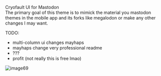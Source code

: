 Cryofault UI for Mastodon  
The primary goal of this theme is to mimick the material you mastodon themes in the mobile app and its forks like megalodon or make any other changes I may want.

TODO:
* multi-column ui changes mayhaps
* mayhaps change very professional readme
* ???
* profit (not really this is free lmao)
  
![image69](https://github.com/cryofault/0ddfactory-mastodon-ui/assets/25939455/d2d6f5ed-7ea6-4e95-9e03-88a7d8e391df)







